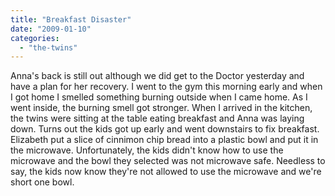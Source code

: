 ```yaml
---
title: "Breakfast Disaster"
date: "2009-01-10"
categories: 
  - "the-twins"
---
```


Anna's back is still out although we did get to the Doctor yesterday and have a plan for her recovery. I went to the gym this morning early and when I got home I smelled something burning outside when I came home. As I went inside, the burning smell got stronger. When I arrived in the kitchen, the twins were sitting at the table eating breakfast and Anna was laying down. Turns out the kids got up early and went downstairs to fix breakfast. Elizabeth put a slice of cinnimon chip bread into a plastic bowl and put it in the microwave. Unfortunately, the kids didn't know how to use the microwave and the bowl they selected was not microwave safe. Needless to say, the kids now know they're not allowed to use the microwave and we're short one bowl.
